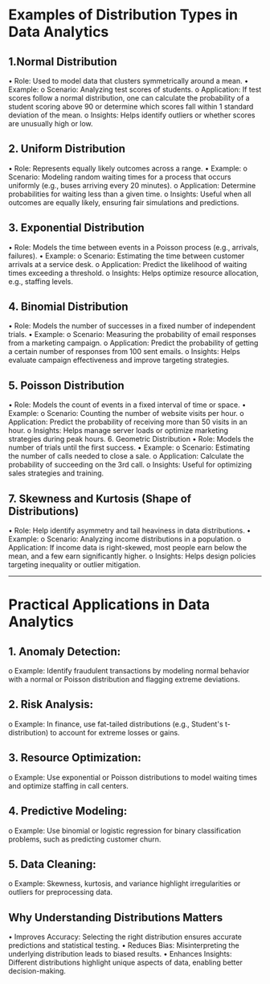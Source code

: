 # Examples of Distribution Types in Data Analytics
## 1.Normal Distribution
•	Role: Used to model data that clusters symmetrically around a mean.
•	Example: 
o	Scenario: Analyzing test scores of students.
o	Application: If test scores follow a normal distribution, one can calculate the probability of a student scoring above 90 or determine which scores fall within 1 standard deviation of the mean.
o	Insights: Helps identify outliers or whether scores are unusually high or low.
## 2. Uniform Distribution
•	Role: Represents equally likely outcomes across a range.
•	Example: 
o	Scenario: Modeling random waiting times for a process that occurs uniformly (e.g., buses arriving every 20 minutes).
o	Application: Determine probabilities for waiting less than a given time.
o	Insights: Useful when all outcomes are equally likely, ensuring fair simulations and predictions.
## 3. Exponential Distribution
•	Role: Models the time between events in a Poisson process (e.g., arrivals, failures).
•	Example: 
o	Scenario: Estimating the time between customer arrivals at a service desk.
o	Application: Predict the likelihood of waiting times exceeding a threshold.
o	Insights: Helps optimize resource allocation, e.g., staffing levels.
## 4. Binomial Distribution
•	Role: Models the number of successes in a fixed number of independent trials.
•	Example: 
o	Scenario: Measuring the probability of email responses from a marketing campaign.
o	Application: Predict the probability of getting a certain number of responses from 100 sent emails.
o	Insights: Helps evaluate campaign effectiveness and improve targeting strategies.
## 5. Poisson Distribution
•	Role: Models the count of events in a fixed interval of time or space.
•	Example: 
o	Scenario: Counting the number of website visits per hour.
o	Application: Predict the probability of receiving more than 50 visits in an hour.
o	Insights: Helps manage server loads or optimize marketing strategies during peak hours.
6. Geometric Distribution
•	Role: Models the number of trials until the first success.
•	Example: 
o	Scenario: Estimating the number of calls needed to close a sale.
o	Application: Calculate the probability of succeeding on the 3rd call.
o	Insights: Useful for optimizing sales strategies and training.
## 7. Skewness and Kurtosis (Shape of Distributions)
•	Role: Help identify asymmetry and tail heaviness in data distributions.
•	Example: 
o	Scenario: Analyzing income distributions in a population.
o	Application: If income data is right-skewed, most people earn below the mean, and a few earn significantly higher.
o	Insights: Helps design policies targeting inequality or outlier mitigation.
________________________________________
# Practical Applications in Data Analytics
## 1.	Anomaly Detection:
o	Example: Identify fraudulent transactions by modeling normal behavior with a normal or Poisson distribution and flagging extreme deviations.
## 2.	Risk Analysis:
o	Example: In finance, use fat-tailed distributions (e.g., Student's t-distribution) to account for extreme losses or gains.
## 3.	Resource Optimization:
o	Example: Use exponential or Poisson distributions to model waiting times and optimize staffing in call centers.
## 4.	Predictive Modeling:
o	Example: Use binomial or logistic regression for binary classification problems, such as predicting customer churn.
## 5.	Data Cleaning:
o	Example: Skewness, kurtosis, and variance highlight irregularities or outliers for preprocessing data.

## Why Understanding Distributions Matters
•	Improves Accuracy: Selecting the right distribution ensures accurate predictions and statistical testing.
•	Reduces Bias: Misinterpreting the underlying distribution leads to biased results.
•	Enhances Insights: Different distributions highlight unique aspects of data, enabling better decision-making.


